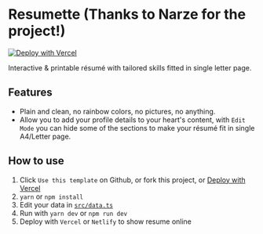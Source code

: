 # Resumette (Thanks to Narze for the project!)

[![Deploy with Vercel](https://vercel.com/button)](https://vercel.com/new/git/external?repository-url=https%3A%2F%2Fgithub.com%2Frbunpat%2Fresume)

Interactive & printable résumé with tailored skills fitted in single letter page.

## Features

- Plain and clean, no rainbow colors, no pictures, no anything.
- Allow you to add your profile details to your heart's content, with `Edit Mode` you can hide some of the sections to make your résumé fit in single A4/Letter page.

## How to use

1. Click `Use this template` on Github, or fork this project, or [Deploy with Vercel](https://vercel.com/new/git/external?repository-url=https%3A%2F%2Fgithub.com%2Fnarze%2Fresume)
2. `yarn` or `npm install`
3. Edit your data in [`src/data.ts`](./src/data.ts)
4. Run with `yarn dev` or `npm run dev`
5. Deploy with `Vercel` or `Netlify` to show resume online
